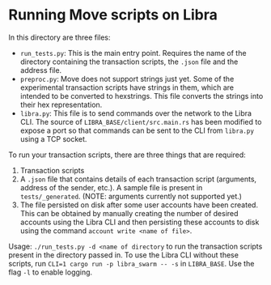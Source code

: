 # Running Move scripts on Libra

In this directory are three files:
* `run_tests.py`: This is the main entry point. Requires the name of the directory containing the transaction scripts, the `.json` file and the address file.
* `preproc.py`: Move does not support strings just yet. Some of the experimental transaction scripts have strings in them, which are intended to be converted to hexstrings. This file converts the strings into their hex representation.
* `libra.py`: This file is to send commands over the network to the Libra CLI. The source of `LIBRA_BASE/client/src.main.rs` has been modified to expose a port so that commands can be sent to the CLI from `libra.py` using a TCP socket.

To run your transaction scripts, there are three things that are required:
1. Transaction scripts
2. A `.json` file that contains details of each transaction script (arguments, address of the sender, etc.). A sample file is present in `tests/_generated`. (NOTE: arguments currently not supported yet.)
3. The file persisted on disk after some user accounts have been created. This can be obtained by manually creating the number of desired accounts using the Libra CLI and then persisting these accounts to disk using the command `account write <name of file>`.

Usage:
`./run_tests.py -d <name of directory` to run the transaction scripts present in the directory passed in. To use the Libra CLI without these scripts, run `CLI=1 cargo run -p libra_swarm -- -s` in `LIBRA_BASE`. Use the flag `-l` to enable logging.
